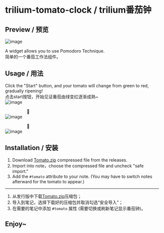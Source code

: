 # trilium-tomato-clock / trilium番茄钟

## Preview / 预览
![image](https://github.com/midormeepo/trilium-tomato-clock/assets/43932152/2ad14af6-03bd-4db3-899b-e40a4695f8f9)

A widget allows you to use Pomodoro Technique.  
简单的一个番茄工作法组件。  

## Usage / 用法  
Click the "Start" button, and your tomato will change from green to red, gradually ripening!   
点击start按钮，开始见证番茄由绿变红逐渐成熟~  
![image](https://github.com/midormeepo/trilium-tomato-clock/assets/43932152/6d5d2d76-2e64-48c9-a21a-bd503940627a)


&nbsp;&nbsp;&nbsp;&nbsp;&nbsp;&nbsp;&nbsp;&nbsp;&nbsp;&nbsp;&nbsp;&nbsp;&nbsp;&nbsp;&nbsp;&nbsp;&nbsp;&nbsp;🔽  
![image](https://github.com/midormeepo/trilium-tomato-clock/assets/43932152/91081642-4587-4525-8d97-19e477e53b21)
 
&nbsp;&nbsp;&nbsp;&nbsp;&nbsp;&nbsp;&nbsp;&nbsp;&nbsp;&nbsp;&nbsp;&nbsp;&nbsp;&nbsp;&nbsp;&nbsp;&nbsp;&nbsp;🔽  
![image](https://github.com/midormeepo/trilium-tomato-clock/assets/43932152/c0b3b562-4e5c-4d0b-94ff-03cdc0166dcd)

 

## Installation / 安装

1. Download [Tomato.zip](https://github.com/midormeepo/trilium-tomato-clock/releases) compressed file from the releases.
2. Import into note，choose the compressed file and uncheck "safe import."
3. Add the ```#tomato``` attribute to your note. (You may have to switch notes afterward for the tomato to appear.)
---
1. 从发行版中下载[Tomato.zip](https://github.com/midormeepo/trilium-tomato-clock/releases)压缩包；
2. 导入到笔记，选择下载好的压缩包并取消勾选“安全导入”；
3. 在需要的笔记中添加 ```#tomato``` 属性 (需要切换或刷新笔记显示番茄钟)。

## Enjoy~


